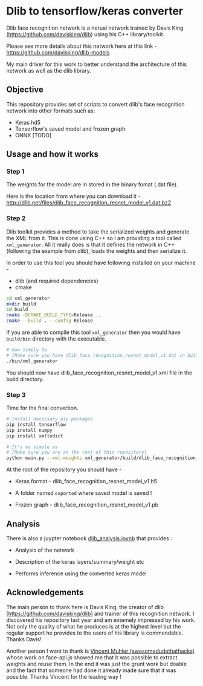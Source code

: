 # Dlib to tensorflow/keras converter

Dlib face recognition network is a nerual network trained by Davis King (https://github.com/davisking/dlib) using his C++ library/toolkit.

Please see more details about this network here at this link - https://github.com/davisking/dlib-models

My main driver for this work to better understand the architecture of this network as well as the dlib library.

## Objective

This repository provides set of scripts to convert dlib's face recognition network into other formats such as:

- Keras hd5
- Tensorflow's saved model and frozen graph
- ONNX [TODO]

## Usage and how it works

### Step 1

The weights for the model are in stored in the binary fomat (.dat file).

Here is the location from where you can download it - http://dlib.net/files/dlib_face_recognition_resnet_model_v1.dat.bz2 

### Step 2

Dlib toolkit provides a method to take the serialized weights and generate the XML from it. This is done using C++ so I am providing a
tool called `xml_generator`. All it really does is that it defines the network in C++ (following the example from dlib), loads
the weights and then serialize it.

In order to use this tool you should have following installed on your machine -

- dlib (and required dependencies)
- cmake

```bash
cd xml_generator
mkdir build
cd build
cmake -DCMAKE_BUILD_TYPE=Release ..
cmake --build . --config Release
```

If you are able to compile this tool `xml_generator` then you would have `build/bin` directory with the executable.

```bash
# now simply do
# [Make sure you have dlib_face_recognition_resnet_model_v1.dat in build directory]
./bin/xml_generator
```

You should now have dlib_face_recognition_resnet_model_v1.xml file in the build directory.

### Step 3

Time for the final convertion.

```bash
# install necessary pip packages
pip install tensorflow
pip install numpy
pip install xmltodict
```

```bash
# It's as simple as 
# [Make sure you are at the root of this repository]
python main.py --xml-weights xml_generator/build/dlib_face_recognition_resnet_model_v1.xml
```

At the root of the repository you should have -

- Keras format - dlib_face_recognition_resnet_model_v1.h5

- A folder named `exported` where saved model is saved !

- Frozen graph -  dlib_face_recognition_resnet_model_v1.pb

## Analysis

There is also a juypter notebook [dlib_analysis.ipynb](dlib_analysis.ipynb) that provides :

- Analysis of the network

- Description of the keras layers/summary/weight etc

- Performs inference using the converted keras model

## Acknowledgements

The main person to thank here is Davis King, the creator of dlib [https://github.com/davisking/dlib] and trainer of this recognition network. I discovered
his repository last year and am extemely impressed by his work. Not only the quality of what he produces is at the highest level but the regular support he provides
to the users of his library is commendable. Thanks Davis!

Another person I want to thank is [Vincent Muhler (awesomedudethathacks)](https://github.com/justadudewhohacks/face-api.js) whose work on face-api.js showed me that it was possible to extract weights and reuse them. In the end it was just the grunt work but doable and the fact that someone had done it already made sure that it was possible. Thanks Vincent for the leading way !
